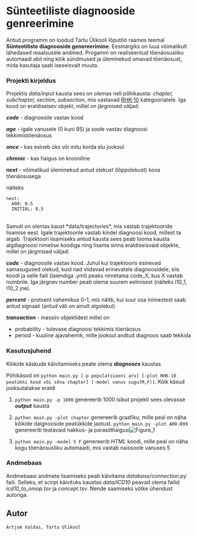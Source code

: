 # Sünteetiliste diagnooside genreerimine

Antud programm on loodud Tartu Ülikooli lõputöö raames teemal **Sünteetiliste diagnooside genereerimine**.
Eesmärgiks on luua võimalikult lähedased reaalsusele andmed. Progamm on realiseeritud tõenäosusliku
automaadi abil ning kõik sündmused ja üleminekud omavad tõenäosust, mida kasutaja saab iseseisvalt muuta.

### Projekti kirjeldus

Projektis *data/input* kausta sees on olemas neli põhikausta: *chapter, subchapter, section, subsection*, mis
vastavad [RHK-10][1] kategooriatele. Iga kood on eraldiseisev objekt, millel on järgmised väljad:

***code*** - diagnoosile vastav kood

***age*** - igale vanusele (0 kuni 95) ja soole vastav diagnoosi tekkimistõenäosus

***once*** -  kas esineb üks või mitu korda elu jooksul

***chronic*** - kas haigus on krooniline

***next*** - võimalikud üleminekud antud olekust (lõppolekust) koos tõenäosusega

näiteks 
```
next: 
  A00: 0.5
  INITIAL: 0.5
```

<br/>
Samuti on olemas kaust *data/trajectories*, mis vastab trajektooride lisamise eest. Igale trajektoorile vastab kindel diagnoosi kood, millest ta algab. Trajektoori lisamiseks antud kausta sees peab looma kausta algdiagnoosi nimelise koodiga ning lisama sinna eraldiseisvaid objekte, millel on järgmised väljad:

***code*** - diagnoosile vastav kood. Juhul kui trajektooris esinevad samasugused olekud, kuid nad viidavad erinevatele diagnoosidele, siis koodi ja selle faili (laiendiga .yml) peaks nimetama code_X, kus X vastab numbrile. Iga järgnev number peab olema suurem eelmisest (näiteks I10_1, I10_2 jne).

***percent*** - protsent vahemikus 0-1, mis näitb, kui suur osa inimestest saab antud signaali (antud väli on ainult algolekul)

***transaction*** - massiiv objektidest millel on

  * probability - tulevase diagnoosi tekkimis tõenäosus
  * period - kuuline ajavahemik, mille jooksul andtud diagnoos saab tekkida

[1]: https://rhk.sm.ee/

### Kasutusjuhend

Kõikide käskude käivitamiseks peate olema ***diagnoses*** kaustas

Põhikäsud on `python main.py [-p populatsiooni arv] [-plot RHK-10 peatükki kood või sõna chapter] [-model vanus sugu(M,F)]`. Kõik käsud jooksutatakse eraldi

1. `python main.py -p 1000` genereerib 1000 isikut projekti sees olevasse ***output*** kausta

2. `python main.py -plot chapter` genereerib graafiku, mille peal on näha kõikide daignooside peatükkide jaotust. `python main.py -plot A00-B99` genereerib teatavaid nakkus- ja parasiithaigusi![Figure_1](https://user-images.githubusercontent.com/22376543/117357207-513df900-aebd-11eb-88eb-7bb40a6d38bd.png)


3. `python main.py -model 5 F` genereerib *HTML* koodi, mille peal on näha kogu tõenäosusliku automaadi, mis vastab naissoole vanuses 5

### Andmebaas

Andmebaasi andmete lisamiseks peab käivitama *database/connection.py* faili. Selleks, et scirpt käivituks kaustas *data/ICD10* peavad olema failid *icd10_to_omop.tsv* ja *concept.tsv*. Nende saamiseks võtke ühendust autoriga.

## Autor
	Artjom Valdas, Tartu Ülikool
